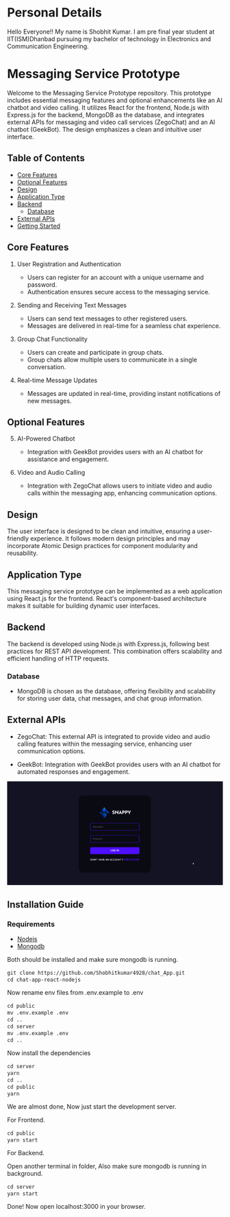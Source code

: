 # Personal Details
Hello Everyone!!
My name is Shobhit Kumar. I am pre final year student at IIT(ISM)Dhanbad pursuing my bachelor of technology in Electronics and Communication Engineering.


# Messaging Service Prototype

Welcome to the Messaging Service Prototype repository. This prototype includes essential messaging features and optional enhancements like an AI chatbot and video calling. It utilizes React for the frontend, Node.js with Express.js for the backend, MongoDB as the database, and integrates external APIs for messaging and video call services (ZegoChat) and an AI chatbot (GeekBot). The design emphasizes a clean and intuitive user interface.

## Table of Contents
- [Core Features](#core-features)
- [Optional Features](#optional-features)
- [Design](#design)
- [Application Type](#application-type)
- [Backend](#backend)
  - [Database](#database)
- [External APIs](#external-apis)
- [Getting Started](#getting-started)

## Core Features

1. User Registration and Authentication
   - Users can register for an account with a unique username and password.
   - Authentication ensures secure access to the messaging service.

2. Sending and Receiving Text Messages
   - Users can send text messages to other registered users.
   - Messages are delivered in real-time for a seamless chat experience.

3. Group Chat Functionality
   - Users can create and participate in group chats.
   - Group chats allow multiple users to communicate in a single conversation.

4. Real-time Message Updates
   - Messages are updated in real-time, providing instant notifications of new messages.

## Optional Features

5. AI-Powered Chatbot
   - Integration with GeekBot provides users with an AI chatbot for assistance and engagement.

6. Video and Audio Calling
   - Integration with ZegoChat allows users to initiate video and audio calls within the messaging app, enhancing communication options.

## Design

The user interface is designed to be clean and intuitive, ensuring a user-friendly experience. It follows modern design principles and may incorporate Atomic Design practices for component modularity and reusability.

## Application Type

This messaging service prototype can be implemented as a web application using React.js for the frontend. React's component-based architecture makes it suitable for building dynamic user interfaces.

## Backend

The backend is developed using Node.js with Express.js, following best practices for REST API development. This combination offers scalability and efficient handling of HTTP requests.

### Database

- MongoDB is chosen as the database, offering flexibility and scalability for storing user data, chat messages, and chat group information.

## External APIs

- ZegoChat: This external API is integrated to provide video and audio calling features within the messaging service, enhancing user communication options.

- GeekBot: Integration with GeekBot provides users with an AI chatbot for automated responses and engagement.



![login page](./images/snappy_login.png)


## Installation Guide

### Requirements
- [Nodejs](https://nodejs.org/en/download)
- [Mongodb](https://www.mongodb.com/docs/manual/administration/install-community/)

Both should be installed and make sure mongodb is running.

```shell
git clone https://github.com/Shobhitkumar4928/chat_App.git
cd chat-app-react-nodejs
```
Now rename env files from .env.example to .env
```shell
cd public
mv .env.example .env
cd ..
cd server
mv .env.example .env
cd ..
```

Now install the dependencies
```shell
cd server
yarn
cd ..
cd public
yarn
```
We are almost done, Now just start the development server.

For Frontend.
```shell
cd public
yarn start
```
For Backend.

Open another terminal in folder, Also make sure mongodb is running in background.
```shell
cd server
yarn start
```

Done! Now open localhost:3000 in your browser.
